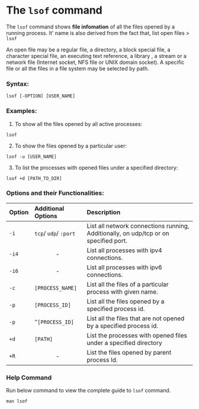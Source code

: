 # The `lsof` command

The `lsof` command shows **file infomation** of all the files opened by a running process. It' name is also derived from the fact that, list open files > `lsof`

An open file may be a regular file, a directory, a block special file, a character special file, an executing text reference, a library , a stream or a network file (Internet socket, NFS file or UNIX domain socket). A specific file or all the files in a file system may be selected by path.
### Syntax:

```
lsof [-OPTION] [USER_NAME]
```

### Examples:

1. To show all the files opened by all active processes:

```
lsof
```

2. To show the files opened by a particular user:

```
lsof -u [USER_NAME]
```


3. To list the processes with opened files under a specified directory:

```
lsof +d [PATH_TO_DIR]
```

### Options and their Functionalities:

|**Option**   |**Additional Options**   |**Description**   |
|:---|:---|:---|
|`-i`|`tcp`/ `udp`/ `:port`|List all network connections running, Additionally, on udp/tcp or on specified port.|
|`-i4`|<center>-</center>|List all processes with ipv4 connections.|
|`-i6`|<center>-</center>|List all processes with ipv6 connections.|
|`-c`|`[PROCESS_NAME]`|List all the files of a particular process with given name.|
|`-p`|`[PROCESS_ID]`|List all the files opened by a specified process id.|
|`-p`|`^[PROCESS_ID]`|List all the files that are not opened by a specified process id.|
|`+d`|`[PATH]`|List the processes with opened files under a specified directory|
|`+R`|<center>-</center>|List the files opened by parent process Id.|

### Help Command
Run below command to view the complete guide to `lsof` command.
```
man lsof
```
